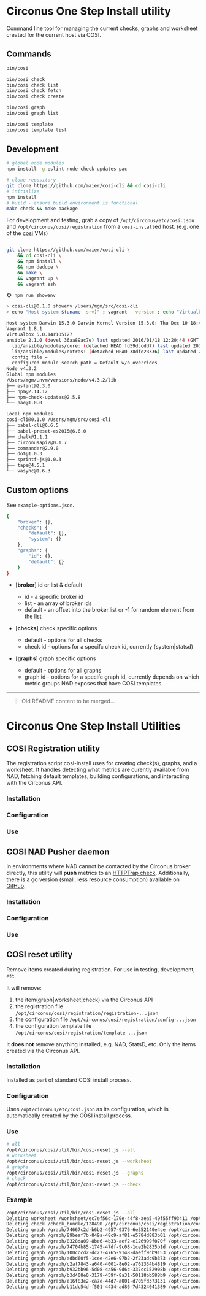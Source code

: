 # Circonus One Step Install utility

Command line tool for managing the current checks, graphs and worksheet created for the current host via COSI.

## Commands

```sh
bin/cosi

bin/cosi check
bin/cosi check list
bin/cosi check fetch
bin/cosi check create

bin/cosi graph
bin/cosi graph list

bin/cosi template
bin/cosi template list
```



## Development

```sh
# global node modules
npm install -g eslint node-check-updates pac
```

```sh
# clone repository
git clone https://github.com/maier/cosi-cli && cd cosi-cli
# initialize
npm install
# build - ensure build environment is functional
make check && make package
```

For development and testing, grab a copy of `/opt/circonus/etc/cosi.json` and `/opt/circonus/cosi/registration` from
a `cosi-install`ed host. (e.g. one of the [cosi](https://github.com/circonus/circonus-onestep-install/example) VMs)

```sh

git clone https://github.com/maier/cosi-cli \
    && cd cosi-cli \
    && npm install \
    && npm dedupe \
    && make \
    && vagrant up \
    && vagrant ssh
```

```sh
🐵 npm run showenv

> cosi-cli@0.1.0 showenv /Users/mgm/src/cosi-cli
> echo "Host system $(uname -srv)" ; vagrant --version ; echo "Virtualbox $(vboxmanage --version)" ; ansible --version ; echo "Node $(node --version)" ; echo 'Global npm modules'; npm ls -g --depth=0; echo 'Local npm modules' ; npm ls --depth=0

Host system Darwin 15.3.0 Darwin Kernel Version 15.3.0: Thu Dec 10 18:40:58 PST 2015; root:xnu-3248.30.4~1/RELEASE_X86_64
Vagrant 1.8.1
Virtualbox 5.0.14r105127
ansible 2.1.0 (devel 36aa89ac7e) last updated 2016/01/18 12:20:44 (GMT -400)
  lib/ansible/modules/core: (detached HEAD fd59dccdd7) last updated 2016/01/18 12:20:44 (GMT -400)
  lib/ansible/modules/extras: (detached HEAD 38dfe23336) last updated 2016/01/18 12:20:44 (GMT -400)
  config file =
  configured module search path = Default w/o overrides
Node v4.3.2
Global npm modules
/Users/mgm/.nvm/versions/node/v4.3.2/lib
├── eslint@2.3.0
├── npm@2.14.12
├── npm-check-updates@2.5.8
└── pac@1.0.0

Local npm modules
cosi-cli@0.1.0 /Users/mgm/src/cosi-cli
├── babel-cli@6.6.5
├── babel-preset-es2015@6.6.0
├── chalk@1.1.1
├── circonusapi2@0.1.7
├── commander@2.9.0
├── dot@1.0.3
├── sprintf-js@1.0.3
├── tape@4.5.1
└── vasync@1.6.3
```

## Custom options

See `example-options.json`.

```sh
{
    "broker": {},
    "checks": {
        "default": {},
        "system": {}
    },
    "graphs": {
        "id": {},
        "default": {}
    }
}
```

* [**broker**] id or list & default
   * id - a specific broker id
   * list - an array of broker ids
   * default - an offset into the broker.list or -1 for random element from the list

* [**checks**] check specific options
  * default - options for all checks
  * check id - options for a specifc check id, currently (system|statsd)

* [**graphs**] graph specific options
  * default - options for all graphs
  * graph id - options for a specifc graph id, currently depends on which metric groups NAD exposes that have COSI templates



---

> Old README content to be merged...

# Circonus One Step Install Utilities

## COSI Registration utility

The registration script cosi-install uses for creating check(s), graphs, and a worksheet. It handles detecting what metrics are
curently available from NAD, fetching default templates, building configurations, and interacting with the Circonus API.

### Installation
### Configuration
### Use

## COSI NAD Pusher daemon

In environments where NAD cannot be contacted by the Circonus broker directly, this utility will **push** metrics
to an [HTTPTrap check](https://login.circonus.com/user/docs/Data/CheckTypes#HTTPTrap). Additionally, there is a go
version (small, less resource consumption) available on [GitHub](https://github.com/maier/circonus-nadpush-go).

### Installation
### Configuration
### Use

## COSI reset utility

Remove items created during registration. For use in testing, development, etc.

It will remove:

1. the item(graph|worksheet|check) via the Circonus API
1. the registration file `/opt/circonus/cosi/registration/registration-...json`
1. the configuration file `/opt/circonus/cosi/registration/config-...json`
1. the configuration template file `/opt/circonus/cosi/registration/template-...json`

It **does not** remove anything installed, e.g. NAD, StatsD, etc. Only the items created via the Circonus API.

### Installation

Installed as part of standard COSI install process.

### Configuration

Uses `/opt/circonus/etc/cosi.json` as its configuration, which is automatically created by the COSI install process.

### Use
```sh
# all
/opt/circonus/cosi/util/bin/cosi-reset.js --all
# worksheet
/opt/circonus/cosi/util/bin/cosi-reset.js --worksheet
# graphs
/opt/circonus/cosi/util/bin/cosi-reset.js --graphs
# check
/opt/circonus/cosi/util/bin/cosi-reset.js --check
```

### Example

```sh
/opt/circonus/cosi/util/bin/cosi-reset.js --all
Deleting worksheet /worksheet/ec7ef56d-170e-44f8-aea5-49f55ff93411 /opt/circonus/cosi/registration/config-worksheet.json /opt/circonus/cosi/registration/registration-worksheet.json
Deleting check /check_bundle/128490 /opt/circonus/cosi/registration/config-check.json /opt/circonus/cosi/registration/registration-check.json
Deleting graph /graph/74667c2d-b6b2-4957-9376-6e352140e4ce /opt/circonus/cosi/registration/config-graph-cpu-0.json /opt/circonus/cosi/registration/registration-graph-cpu-0.json
Deleting graph /graph/89beaf7b-849a-48c9-af81-e5784d883b01 /opt/circonus/cosi/registration/config-graph-disk-0-sda.json /opt/circonus/cosi/registration/registration-graph-disk-0-sda.json
Deleting graph /graph/8328da09-8be6-4b33-aef2-e126999f070f /opt/circonus/cosi/registration/config-graph-fs-0-_dev_shm.json /opt/circonus/cosi/registration/registration-graph-fs-0-_dev_shm.json
Deleting graph /graph/74704b85-1745-47df-9c08-1ce2b2835b1d /opt/circonus/cosi/registration/config-graph-fs-0-_run.json /opt/circonus/cosi/registration/registration-graph-fs-0-_run.json
Deleting graph /graph/100cccd2-dc27-4765-9148-daeff9cb9153 /opt/circonus/cosi/registration/config-graph-fs-0-_sys_fs_cgroup.json /opt/circonus/cosi/registration/registration-graph-fs-0-_sys_fs_cgroup.json
Deleting graph /graph/adbd60f5-1cee-42e6-97b2-2f23adc9b373 /opt/circonus/cosi/registration/config-graph-if-0-enp0s3.json /opt/circonus/cosi/registration/registration-graph-if-0-enp0s3.json
Deleting graph /graph/c2af7843-a640-4001-8e02-a761334b4819 /opt/circonus/cosi/registration/config-graph-if-0-enp0s8.json /opt/circonus/cosi/registration/registration-graph-if-0-enp0s8.json
Deleting graph /graph/b932bb96-5d08-4a56-9d6c-337cc152908b /opt/circonus/cosi/registration/config-graph-if-1-enp0s3.json /opt/circonus/cosi/registration/registration-graph-if-1-enp0s3.json
Deleting graph /graph/b3d408e0-3179-459f-8a31-50118bb588b9 /opt/circonus/cosi/registration/config-graph-if-1-enp0s8.json /opt/circonus/cosi/registration/registration-graph-if-1-enp0s8.json
Deleting graph /graph/e16f83e2-ca7e-44d7-a001-d705fd373131 /opt/circonus/cosi/registration/config-graph-vm-0.json /opt/circonus/cosi/registration/registration-graph-vm-0.json
Deleting graph /graph/b11dc54d-f501-4434-ad86-7d4324041389 /opt/circonus/cosi/registration/config-graph-vm-1.json /opt/circonus/cosi/registration/registration-graph-vm-1.json
```
